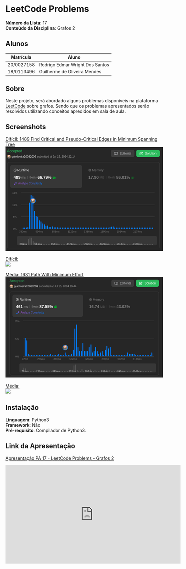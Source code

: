 # LeetCode Problems

**Número da Lista**: 17 <br>
**Conteúdo da Disciplina**: Grafos 2<br>

## Alunos
|Matrícula | Aluno |
| -- | -- |
| 20/0027158  |  Rodrigo Edmar Wright Dos Santos |
| 18/0113496  |  Guilherme de Oliveira Mendes |

## Sobre 
Neste projeto, será abordado alguns problemas disponíveis na plataforma [LeetCode](https://leetcode.com/) sobre grafos. Sendo que os problemas apresentados serão resolvidos utilizando conceitos apredidos em sala de aula.

## Screenshots
[Difícil: 1489 Find Critical and Pseudo-Critical Edges in Minimum Spanning Tree](https://leetcode.com/problems/find-critical-and-pseudo-critical-edges-in-minimum-spanning-tree/description/)<br>
![](./src/assets/Sub11.png)

[Difícil: ]()<br>
![](./src/assets/)

[Média: 1631 Path With Minimum Effort](https://leetcode.com/problems/path-with-minimum-effort/description/)<br>
![](./src/assets/Sub21.png)

[Média: ]()<br>
![](./src/assets/)

## Instalação 
**Linguagem**: Python3  <br> 
**Framework**: Não<br>
**Pré-requisito**: Compilador de Python3.

## Link da Apresentação
[Apresentação PA 17 - LeetCode Problems - Grafos 2](https://youtu.be/_f1Kq2slbX8)<br>

<iframe width="560" height="315" src="https://www.youtube.com/embed/_f1Kq2slbX8?si=BY7TMH1W44IU21y8" title="YouTube video player" frameborder="0" allow="accelerometer; autoplay; clipboard-write; encrypted-media; gyroscope; picture-in-picture; web-share" referrerpolicy="strict-origin-when-cross-origin" allowfullscreen></iframe>


